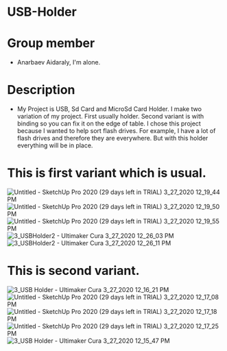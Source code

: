 # USB-Holder
# Group member
* Anarbaev Aidaraly,
I'm alone.
# Description
*  My Project is USB, Sd Card and MicroSd Card Holder. I make two variation of my project. First usually holder. Second variant is with binding so you can fix it on the edge of table. I chose this project because I wanted to help sort flash drives. For example, I have a lot of flash drives and therefore they are everywhere. But with this holder everything will be in place.
# This is first variant which is usual.
![Untitled - SketchUp Pro 2020 (29 days left in TRIAL) 3_27_2020 12_19_44 PM](https://user-images.githubusercontent.com/44225090/77728637-1a918000-7027-11ea-8a0e-c6f58f31ef2a.png)
![Untitled - SketchUp Pro 2020 (29 days left in TRIAL) 3_27_2020 12_19_50 PM](https://user-images.githubusercontent.com/44225090/77728641-1bc2ad00-7027-11ea-9b3d-7992e5fbf502.png)
![Untitled - SketchUp Pro 2020 (29 days left in TRIAL) 3_27_2020 12_19_55 PM](https://user-images.githubusercontent.com/44225090/77728643-1c5b4380-7027-11ea-9a1e-99483e2b2a1b.png)
![3_USBHolder2 - Ultimaker Cura 3_27_2020 12_26_03 PM](https://user-images.githubusercontent.com/44225090/77728644-1c5b4380-7027-11ea-9095-6ab47172c093.png)
![3_USBHolder2 - Ultimaker Cura 3_27_2020 12_26_11 PM](https://user-images.githubusercontent.com/44225090/77728645-1cf3da00-7027-11ea-8c16-f27de5b99113.png)
# This is second variant.

![3_USB Holder - Ultimaker Cura 3_27_2020 12_16_21 PM](https://user-images.githubusercontent.com/44225090/77730044-364a5580-702a-11ea-8d2f-03adf769b7a9.png)
![Untitled - SketchUp Pro 2020 (29 days left in TRIAL) 3_27_2020 12_17_08 PM](https://user-images.githubusercontent.com/44225090/77730051-377b8280-702a-11ea-9ec2-c6c9e4d42ce0.png)
![Untitled - SketchUp Pro 2020 (29 days left in TRIAL) 3_27_2020 12_17_18 PM](https://user-images.githubusercontent.com/44225090/77730052-377b8280-702a-11ea-9ebe-590aa3524946.png)
![Untitled - SketchUp Pro 2020 (29 days left in TRIAL) 3_27_2020 12_17_25 PM](https://user-images.githubusercontent.com/44225090/77730054-38141900-702a-11ea-90c8-95fe95ac12a8.png)
![3_USB Holder - Ultimaker Cura 3_27_2020 12_15_47 PM](https://user-images.githubusercontent.com/44225090/77730056-38141900-702a-11ea-91ce-bb45fe0f3610.png)
